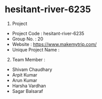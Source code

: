# hesitant-river-6235

1. Project
- Project Code : hesitant-river-6235
- Group No. : 20
- Website : https://www.makemytrip.com/
- Unique Project Name : 

2. Team Member : 
- Shivam Chaudhary
- Arpit Kumar
- Arun Kumar 
- Harsha Vardhan
- Sagar Balsaraf
